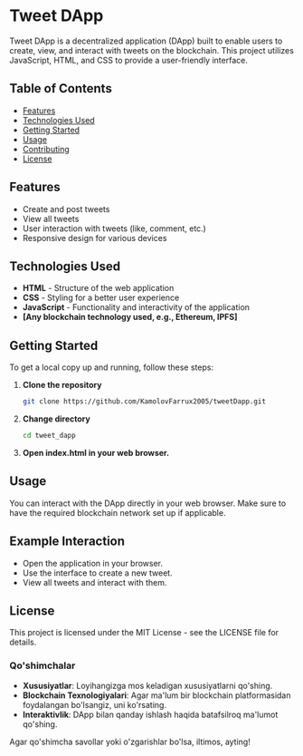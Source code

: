 # Tweet DApp

Tweet DApp is a decentralized application (DApp) built to enable users to create, view, and interact with tweets on the blockchain. This project utilizes JavaScript, HTML, and CSS to provide a user-friendly interface.

## Table of Contents

- [Features](#features)
- [Technologies Used](#technologies-used)
- [Getting Started](#getting-started)
- [Usage](#usage)
- [Contributing](#contributing)
- [License](#license)

## Features

- Create and post tweets
- View all tweets
- User interaction with tweets (like, comment, etc.)
- Responsive design for various devices

## Technologies Used

- **HTML** - Structure of the web application
- **CSS** - Styling for a better user experience
- **JavaScript** - Functionality and interactivity of the application
- **[Any blockchain technology used, e.g., Ethereum, IPFS]**

## Getting Started

To get a local copy up and running, follow these steps:

1. **Clone the repository**
   ```bash
   git clone https://github.com/KamolovFarrux2005/tweetDapp.git
2. **Change directory**
   ```bash
   cd tweet_dapp
3. **Open index.html in your web browser.**

## Usage
You can interact with the DApp directly in your web browser. Make sure to have the required blockchain network set up if applicable.
## Example Interaction
- Open the application in your browser.
- Use the interface to create a new tweet.
- View all tweets and interact with them.

## License
This project is licensed under the MIT License - see the LICENSE file for details.

### Qo'shimchalar
- **Xususiyatlar**: Loyihangizga mos keladigan xususiyatlarni qo'shing.
- **Blockchain Texnologiyalari**: Agar ma'lum bir blockchain platformasidan foydalangan bo'lsangiz, uni ko'rsating.
- **Interaktivlik**: DApp bilan qanday ishlash haqida batafsilroq ma'lumot qo'shing.

Agar qo'shimcha savollar yoki o'zgarishlar bo'lsa, iltimos, ayting!

